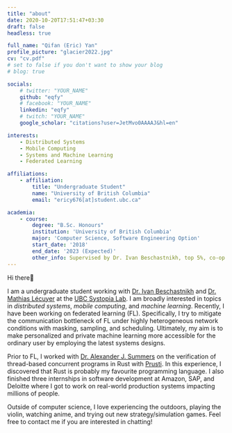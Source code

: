 ```yaml
---
title: "about"
date: 2020-10-20T17:51:47+03:30
draft: false
headless: true

full_name: "Qifan (Eric) Yan"
profile_picture: "glacier2022.jpg"
cv: "cv.pdf"
# set to false if you don't want to show your blog
# blog: true

socials:
    # twitter: "YOUR_NAME"
    github: "eqfy"
    # facebook: "YOUR_NAME"
    linkedin: "eqfy"
    # twitch: "YOUR_NAME"
    google_scholar: "citations?user=JetMvo0AAAAJ&hl=en"

interests:
    - Distributed Systems
    - Mobile Computing
    - Systems and Machine Learning
    - Federated Learning

affiliations:
    - affiliation:
        title: "Undergraduate Student"
        name: "University of British Columbia"
        email: "ericy676[at]student.ubc.ca"

academia:
    - course:
        degree: "B.Sc. Honours"
        institution: 'University of British Columbia'
        major: 'Computer Science, Software Engineering Option'
        start_date: '2018'
        end_date: '2023 (Expected)'
        other_info: Supervised by Dr. Ivan Beschastnikh, top 5%, co-op program
---
```


Hi there👋

I am a undergraduate student working with [Dr. Ivan Beschastnikh](https://www.cs.ubc.ca/~bestchai/) and [Dr. Mathias Lécuyer](http://mathias.lecuyer.me/) at the [UBC Systopia Lab](https://systopia.cs.ubc.ca/). I am broadly interested in topics in *distributed systems*, *mobile computing*, and *machine learning*. Recently, I have been working on federated learning (FL). Specifically, I try to mitigate the communication bottleneck of FL under highly heterogeneous network conditions with masking, sampling, and scheduling. Ultimately, my aim is to make personalized and private machine learning more accessible for the ordinary user by employing the latest systems designs.

Prior to FL, I worked with [Dr. Alexander J. Summers](https://www.cs.ubc.ca/~alexsumm/) on the verification of thread-based concurrent programs in Rust with [Prusti](https://www.pm.inf.ethz.ch/research/prusti.html). In this experience, I discovered that Rust is probably my favourite programming language. I also finished three internships in software development at Amazon, SAP, and Deloitte where I got to work on real-world production systems impacting millions of people.

Outside of computer science, I love experiencing the outdoors, playing the violin, watching anime, and trying out new strategy/simulation games. Feel free to contact me if you are interested in chatting!

